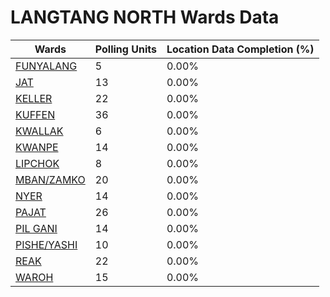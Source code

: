 
# LANGTANG NORTH Wards Data

| Wards | Polling Units | Location Data Completion (%) |
| ---- | ----- | ------- |
| [FUNYALANG](./wards/18486-funyalang) | 5 | 0.00% |
| [JAT](./wards/18487-jat) | 13 | 0.00% |
| [KELLER](./wards/18488-keller) | 22 | 0.00% |
| [KUFFEN](./wards/18489-kuffen) | 36 | 0.00% |
| [KWALLAK](./wards/18490-kwallak) | 6 | 0.00% |
| [KWANPE](./wards/18491-kwanpe) | 14 | 0.00% |
| [LIPCHOK](./wards/18492-lipchok) | 8 | 0.00% |
| [MBAN/ZAMKO](./wards/18493-mban/zamko) | 20 | 0.00% |
| [NYER](./wards/18494-nyer) | 14 | 0.00% |
| [PAJAT](./wards/18495-pajat) | 26 | 0.00% |
| [PIL GANI](./wards/18496-pil-gani) | 14 | 0.00% |
| [PISHE/YASHI](./wards/18497-pishe/yashi) | 10 | 0.00% |
| [REAK](./wards/18498-reak) | 22 | 0.00% |
| [WAROH](./wards/18499-waroh) | 15 | 0.00% |




